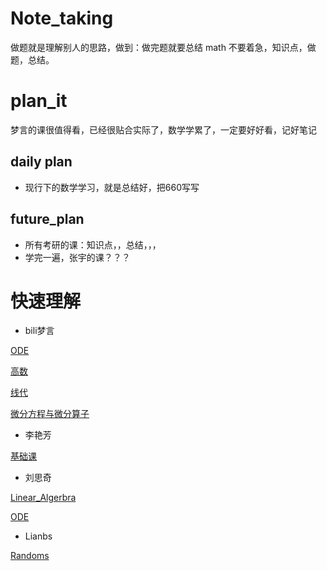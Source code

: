 # Note_taking
做题就是理解别人的思路，做到：做完题就要总结
math 不要着急，知识点，做题，总结。

# plan_it
梦言的课很值得看，已经很贴合实际了，数学学累了，一定要好好看，记好笔记
## daily plan
* 现行下的数学学习，就是总结好，把660写写


## future_plan
* 所有考研的课：知识点，，总结，，，
* 学完一遍，张宇的课？？？


# 快速理解
* bili梦言

[ODE](https://www.bilibili.com/video/BV1RD4y1Y72u/?spm_id_from=333.788.top_right_bar_window_history.content.click)

[高数](https://www.bilibili.com/video/BV1YT421i7SB/?p=58&spm_id_from=333.788.top_right_bar_window_history.content.click&vd_source=200de2063d50f5bf2560cfd0c5dd0c61)

[线代](https://www.bilibili.com/video/BV1Yi421Y7nE/?spm_id_from=333.788.top_right_bar_window_history.content.click&vd_source=200de2063d50f5bf2560cfd0c5dd0c61)

[微分方程与微分算子](https://space.bilibili.com/139877596/channel/seriesdetail?sid=3841630)

* 李艳芳

[基础课](https://www.bilibili.com/video/BV1zd4y157Ny)

* 刘思奇

[Linear_Algerbra](https://www.bilibili.com/video/BV1sH4y1S7gm)

[ODE](https://www.bilibili.com/video/BV1mT411M7yj)

* Lianbs

[Randoms]()